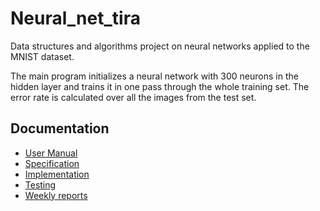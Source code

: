 # Neural_net_tira
Data structures and algorithms project on neural networks applied to the MNIST dataset.

The main program initializes a neural network with 300 neurons in the hidden layer and trains it in one pass through the whole training set. The error rate is calculated over all the images from the test set.

## Documentation
- [User Manual](https://github.com/vitoriapacela/Neural_net_tira/blob/master/Documentation/User_Manual.md)
- [Specification](https://github.com/vitoriapacela/Neural_net_tira/blob/master/Documentation/Specification.md)
- [Implementation](https://github.com/vitoriapacela/Neural_net_tira/blob/master/Documentation/Implementation.md)
- [Testing](https://github.com/vitoriapacela/Neural_net_tira/blob/master/Documentation/Testing.md)
- [Weekly reports](https://github.com/vitoriapacela/Neural_net_tira/tree/master/Weekly_reports)
